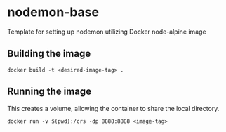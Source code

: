 # nodemon-base
Template for setting up nodemon utilizing Docker node-alpine image

## Building the image
```
docker build -t <desired-image-tag> .
```
  
## Running the image
This creates a volume, allowing the container to share the local directory.
```
docker run -v $(pwd):/crs -dp 8888:8888 <image-tag>
```
